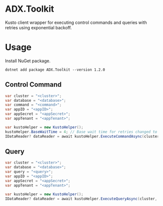 # ADX.Toolkit
Kusto client wrapper for executing control commands and queries with retries using exponential backoff.

# Usage
Install NuGet package.
```
dotnet add package ADX.Toolkit --version 1.2.0
```
## Control Command
```cs
var cluster = "<cluster>";
var database = "<database>";
var command = "<command>";
var appID = "<appID>";
var appSecret = "<appSecret>";
var appTenant = "<appTenant>";

var kustoHelper = new KustoHelper();
kustoHelper.BaseWaitTime = 4; // Base wait time for retries changed to 4 sec.
IDataReader? dataReader = await kustoHelper.ExecuteCommandAsync(cluster, database, command, appID, appSecret, appTenant, 3); // 3 retries
```

## Query
```cs
var cluster = "<cluster>";
var database = "<database>";
var query = "<query>";
var appID = "<appID>";
var appSecret = "<appSecret>";
var appTenant = "<appTenant>";

var kustoHelper = new KustoHelper();
IDataReader? dataReader = await kustoHelper.ExecuteQueryAsync(cluster, database, query, appID, appSecret, appTenant);
```
